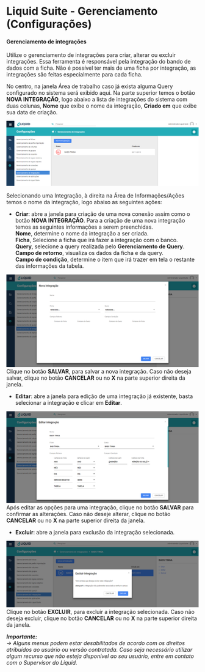 # Liquid Suite - Gerenciamento (Configurações)


#### Gerenciamento de integrações
Utilize o gerenciamento de integrações para criar, alterar ou excluir integrações. Essa ferramenta é responsável pela integração do bando de dados com a ficha. Não é possível ter mais de uma ficha por integração, as integrações são feitas especialmente para cada ficha.  

No centro, na janela Área de trabalho caso já exista alguma Query configurado no sistema será exibido aqui. Na parte superior temos o botão **NOVA INTEGRAÇÃO**, logo abaixo a lista de integrações do sistema com duas colunas, **Nome** que exibe o nome da integração, **Criado em** que exibe sua data de criação.  

![Gerenciamento de integrações](img/0101.png) 

Selecionando uma Integração, à direita na Área de Informações/Ações temos o nome da integração, logo abaixo as seguintes ações:  

* **Criar**: abre a janela para criação de uma nova conexão assim como o botão **NOVA INTEGRAÇÃO**. Para a criação de uma nova integração temos as seguintes informações a serem preenchidas.  
**Nome**, determine o nome da integração a ser criada.  
**Ficha**, Selecione a ficha que irá fazer a integração com o banco.  
**Query**, selecione a query realizada pelo **Gerenciamento de Query**.  
**Campo de retorno**, visualiza os dados da ficha e da query.  
**Campo de condição**, determine o item que irá trazer em tela o restante das informações da tabela.  

![Criar integração](img/0102.png)  
Clique no botão **SALVAR**, para salvar a nova integração. Caso não deseja salvar, clique no botão **CANCELAR** ou no **X** na parte superior direita da janela.  

* **Editar**: abre a janela para edição de uma integração já existente, basta selecionar a integração e clicar em **Editar**.  

![Editar integração](img/0103.png)  
Após editar as opções para uma integração, clique no botão **SALVAR** para confirmar as alterações. Caso não deseje alterar, clique no botão **CANCELAR** ou no **X** na parte superior direita da janela.  


* **Excluir**: abre a janela para exclusão da integração selecionada.

![Excluir integração](img/0104.png)  
Clique no botão **EXCLUIR**, para excluir a integração selecionada. Caso não deseja excluir, clique no botão **CANCELAR** ou no **X** na parte superior direita da janela.  

***Importante:***   
*→ Alguns menus podem estar desabilitados de acordo com os direitos atribuídos ao usuário ou versão contratada. Caso seja necessário utilizar algum recurso que não esteja disponível ao seu usuário, entre em contato com o Supervisor do Liquid.*